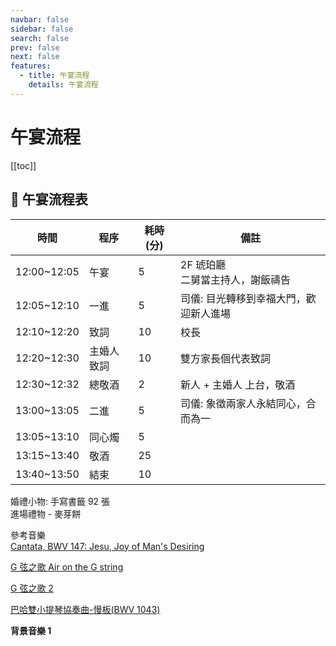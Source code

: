 ```yaml
---
navbar: false
sidebar: false
search: false
prev: false
next: false
features:
  - title: 午宴流程
    details: 午宴流程
---
```


# 午宴流程

[[toc]]

## 🧡 午宴流程表

| 時間        | 程序       | 耗時(分) | 備註                                   |
| ----------- | ---------- | -------- | -------------------------------------- |
| 12:00~12:05 | 午宴       | 5        | 2F 琥珀廳<br>二舅當主持人，謝飯禱告    |
| 12:05~12:10 | 一進       | 5        | 司儀: 目光轉移到幸福大門，歡迎新人進場 |
| 12:10~12:20 | 致詞       | 10       | 校長                                |
| 12:20~12:30 | 主婚人致詞 | 10       | 雙方家長個代表致詞                     |
| 12:30~12:32 | 總敬酒     | 2        | 新人 + 主婚人 上台，敬酒               |
| 13:00~13:05 | 二進       | 5        | 司儀: 象徵兩家人永結同心，合而為一     |
| 13:05~13:10 | 同心燭     | 5        |                                        |
| 13:15~13:40 | 敬酒       | 25       |                                        |
| 13:40~13:50 | 結束       | 10       |                                        |

婚禮小物: 手寫書籤 92 張  
進場禮物 - 麥芽餅

參考音樂  
[Cantata, BWV 147: Jesu, Joy of Man's Desiring](https://www.youtube.com/watch?v=gsI1ycHHI2g)

[G 弦之歌 Air on the G string](https://www.youtube.com/watch?v=pzlw6fUux4o)

[G 弦之歌 2](https://www.youtube.com/watch?v=CLk8OILr72U)

[巴哈雙小提琴協奏曲-慢板(BWV 1043)](https://www.youtube.com/watch?v=Q4c8-IEZHEA)

**背景音樂 1**
<backgroundMusic />

